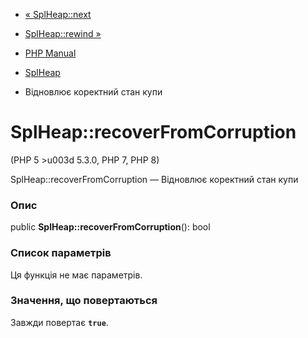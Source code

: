 - [« SplHeap::next](splheap.next.md)
- [SplHeap::rewind »](splheap.rewind.md)

- [PHP Manual](index.md)
- [SplHeap](class.splheap.md)
- Відновлює коректний стан купи

# SplHeap::recoverFromCorruption

(PHP 5 \>u003d 5.3.0, PHP 7, PHP 8)

SplHeap::recoverFromCorruption — Відновлює коректний стан
купи

### Опис

public **SplHeap::recoverFromCorruption**(): bool

### Список параметрів

Ця функція не має параметрів.

### Значення, що повертаються

Завжди повертає **`true`**.
